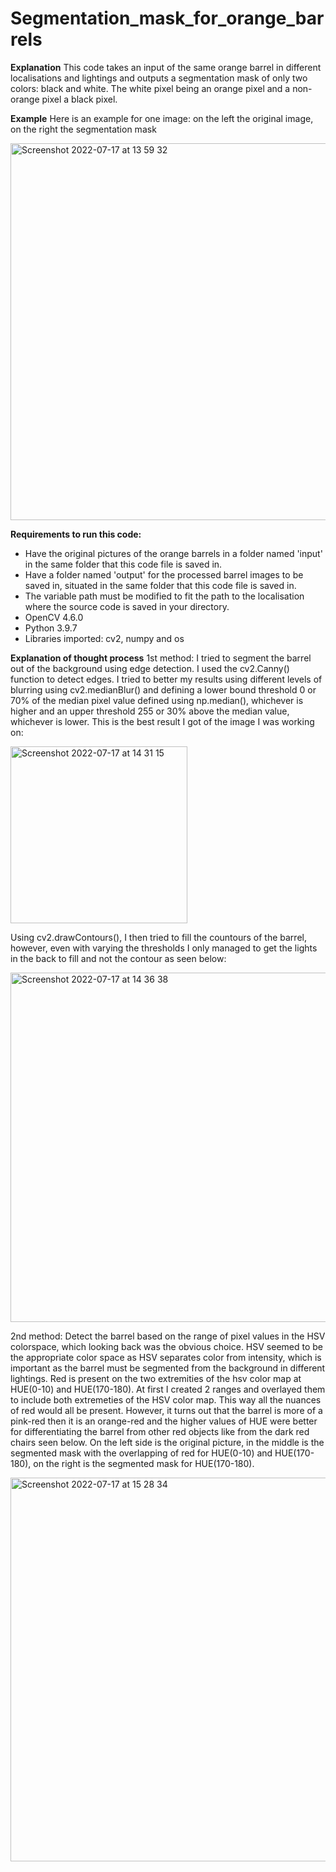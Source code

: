 # Segmentation_mask_for_orange_barrels

**Explanation**
This code takes an input of the same orange barrel in different localisations and lightings and outputs a segmentation mask of only two colors: black and white. The white pixel being an orange pixel and a non-orange pixel a black pixel.




**Example**
Here is an example for one image: on the left the original image, on the right the segmentation mask

<img width="603" alt="Screenshot 2022-07-17 at 13 59 32" src="https://user-images.githubusercontent.com/97196465/179397182-f59e3a6e-be33-45b1-8559-bfa7aef8ce84.png">





**Requirements to run this code:**
- Have the original pictures of the orange barrels in a folder named 'input' in the same folder that this code file is saved in.
- Have a folder named 'output' for the processed barrel images to be saved in, situated in the same folder that this code file is saved in.
- The variable path must be modified to fit the path to the localisation where the source code is saved in your directory.
- OpenCV 4.6.0
- Python 3.9.7
- Libraries imported: cv2, numpy and os



**Explanation of thought process**
1st method: I tried to segment the barrel out of the background using edge detection. I used the cv2.Canny() function to detect edges. I tried to better my results using different levels of blurring using cv2.medianBlur() and defining a lower bound threshold 0 or 70% of the median pixel value defined using np.median(), whichever is higher and an upper threshold 255 or 30% above the median value, whichever is lower. This is the best result I got of the image I was working on:

<img width="283" alt="Screenshot 2022-07-17 at 14 31 15" src="https://user-images.githubusercontent.com/97196465/179398414-c5544188-dc52-46ff-8d7f-f224c5c979de.png">

Using cv2.drawContours(), I then tried to fill the countours of the barrel, however, even with varying the thresholds I only managed to get the lights in the back to fill and not the contour as seen below:

<img width="559" alt="Screenshot 2022-07-17 at 14 36 38" src="https://user-images.githubusercontent.com/97196465/179398713-72b0f11c-2f4d-4243-9192-a34756b1810f.png">

2nd method: Detect the barrel based on the range of pixel values in the HSV colorspace, which looking back was the obvious choice. HSV seemed to be the appropriate color space as HSV separates color from intensity, which is important as the barrel must be segmented from the background in different lightings. Red is present on the two extremities of the hsv color map at HUE(0-10) and HUE(170-180). At first I created 2 ranges and overlayed them to include both extremeties of the HSV color map. This way all the nuances of red would all be present. However, it turns out that the barrel is more of a pink-red then it is an orange-red and the higher values of HUE were better for differentiating the barrel from other red objects like from the dark red chairs seen below. On the left side is the original picture, in the middle is the segmented mask with the overlapping of red for HUE(0-10) and HUE(170-180), on the right is the segmented mask for HUE(170-180).

<img width="614" alt="Screenshot 2022-07-17 at 15 28 34" src="https://user-images.githubusercontent.com/97196465/179400686-c9a9528c-5032-4a53-9bb5-99d228bf211d.png">






